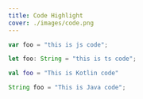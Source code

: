 ```yaml
---
title: Code Highlight
cover: ./images/code.png
---
```


```js
var foo = "this is js code";
```

```ts
let foo: String = "this is ts code";
```


```kt
val foo = "This is Kotlin code"
```

```java
String foo = "This is Java code";
```
